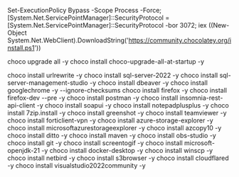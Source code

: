 Set-ExecutionPolicy Bypass -Scope Process -Force; [System.Net.ServicePointManager]::SecurityProtocol = [System.Net.ServicePointManager]::SecurityProtocol -bor 3072; iex ((New-Object System.Net.WebClient).DownloadString('https://community.chocolatey.org/install.ps1'))


choco upgrade all -y
choco install choco-upgrade-all-at-startup -y


choco install urlrewrite -y
choco install sql-server-2022 -y
choco install sql-server-management-studio -y
choco install dbeaver -y
choco install googlechrome -y  --ignore-checksums
choco install firefox -y
choco install firefox-dev --pre  -y
choco install postman -y
choco install insomnia-rest-api-client -y
choco install soapui -y
choco install notepadplusplus -y
choco install 7zip.install -y
choco install greenshot -y
choco install teamviewer -y
choco install forticlient-vpn -y
choco install azure-storage-explorer -y
choco install microsoftazurestorageexplorer -y
choco install azcopy10 -y
choco install ditto -y
choco install maven -y
choco install obs-studio -y
choco install git -y
choco install screentogif -y
choco install microsoft-openjdk-21 -y
choco install docker-desktop -y
choco install winscp -y
choco install netbird -y
choco install s3browser -y
choco install cloudflared -y
choco install visualstudio2022community -y
